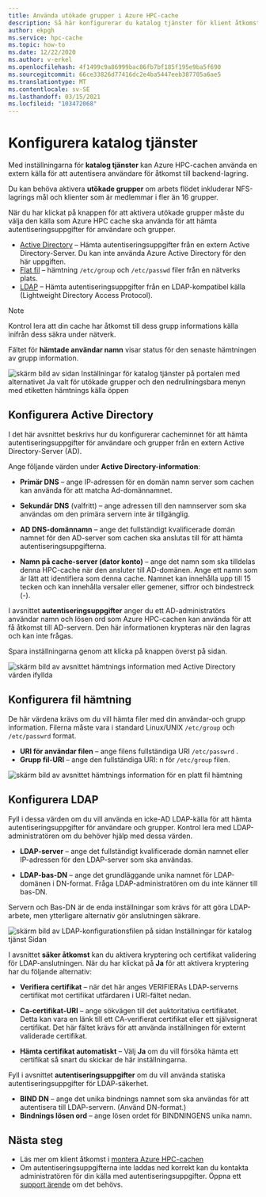 ```yaml
---
title: Använda utökade grupper i Azure HPC-cache
description: Så här konfigurerar du katalog tjänster för klient åtkomst till lagrings mål i Azure HPC cache
author: ekpgh
ms.service: hpc-cache
ms.topic: how-to
ms.date: 12/22/2020
ms.author: v-erkel
ms.openlocfilehash: 4f1499c9a86999bac86fb7bf185f195e9ba5f690
ms.sourcegitcommit: 66ce33826d77416dc2e4ba5447eeb387705a6ae5
ms.translationtype: MT
ms.contentlocale: sv-SE
ms.lasthandoff: 03/15/2021
ms.locfileid: "103472068"
---
```

# <a name="configure-directory-services"></a>Konfigurera katalog tjänster

Med inställningarna för **katalog tjänster** kan Azure HPC-cachen använda en extern källa för att autentisera användare för åtkomst till backend-lagring.

Du kan behöva aktivera **utökade grupper** om arbets flödet inkluderar NFS-lagrings mål och klienter som är medlemmar i fler än 16 grupper.

När du har klickat på knappen för att aktivera utökade grupper måste du välja den källa som Azure HPC cache ska använda för att hämta autentiseringsuppgifter för användare och grupper.

* [Active Directory](#configure-active-directory) – Hämta autentiseringsuppgifter från en extern Active Directory-Server. Du kan inte använda Azure Active Directory för den här uppgiften.
* [Flat fil](#configure-file-download) – hämtning `/etc/group` och `/etc/passwd` filer från en nätverks plats.
* [LDAP](#configure-ldap) – Hämta autentiseringsuppgifter från en LDAP-kompatibel källa (Lightweight Directory Access Protocol).

> [!NOTE]
> Kontrol lera att din cache har åtkomst till dess grupp informations källa inifrån dess säkra under nätverk.<!-- + details/examples -->

Fältet för **hämtade användar namn** visar status för den senaste hämtningen av grupp information.

![skärm bild av sidan Inställningar för katalog tjänster på portalen med alternativet Ja valt för utökade grupper och den nedrullningsbara menyn med etiketten hämtnings källa öppen](media/directory-services-select-group-source.png)

## <a name="configure-active-directory"></a>Konfigurera Active Directory

I det här avsnittet beskrivs hur du konfigurerar cacheminnet för att hämta autentiseringsuppgifter för användare och grupper från en extern Active Directory-Server (AD).

Ange följande värden under **Active Directory-information**:

* **Primär DNS** – ange IP-adressen för en domän namn server som cachen kan använda för att matcha Ad-domännamnet.

* **Sekundär DNS** (valfritt) – ange adressen till den namnserver som ska användas om den primära servern inte är tillgänglig.

* **AD DNS-domännamn** – ange det fullständigt kvalificerade domän namnet för den AD-server som cachen ska anslutas till för att hämta autentiseringsuppgifterna.

* **Namn på cache-server (dator konto)** – ange det namn som ska tilldelas denna HPC-cache när den ansluter till AD-domänen. Ange ett namn som är lätt att identifiera som denna cache. Namnet kan innehålla upp till 15 tecken och kan innehålla versaler eller gemener, siffror och bindestreck (-).

I avsnittet **autentiseringsuppgifter** anger du ett AD-administratörs användar namn och lösen ord som Azure HPC-cachen kan använda för att få åtkomst till AD-servern. Den här informationen krypteras när den lagras och kan inte frågas.

Spara inställningarna genom att klicka på knappen överst på sidan.

![skärm bild av avsnittet hämtnings information med Active Directory värden ifyllda](media/group-download-details-ad.png)

## <a name="configure-file-download"></a>Konfigurera fil hämtning

De här värdena krävs om du vill hämta filer med din användar-och grupp information. Filerna måste vara i standard Linux/UNIX `/etc/group` och `/etc/passwrd` format.

* **URI för användar filen** – ange filens fullständiga URI `/etc/passwrd` .
* **Grupp fil-URI** – ange den fullständiga URI: n för `/etc/group` filen.

![skärm bild av avsnittet hämtnings information för en platt fil hämtning](media/group-download-details-file.png)

## <a name="configure-ldap"></a>Konfigurera LDAP

Fyll i dessa värden om du vill använda en icke-AD LDAP-källa för att hämta autentiseringsuppgifter för användare och grupper. Kontrol lera med LDAP-administratören om du behöver hjälp med dessa värden.

* **LDAP-server** – ange det fullständigt kvalificerade domän namnet eller IP-adressen för den LDAP-server som ska användas. <!-- only one, not up to 3 -->

* **LDAP-bas-DN** – ange det grundläggande unika namnet för LDAP-domänen i DN-format. Fråga LDAP-administratören om du inte känner till bas-DN.

Servern och Bas-DN är de enda inställningar som krävs för att göra LDAP-arbete, men ytterligare alternativ gör anslutningen säkrare.

![skärm bild av LDAP-konfigurationsfilen på sidan Inställningar för katalog tjänst Sidan](media/group-download-details-ldap.png)

I avsnittet **säker åtkomst** kan du aktivera kryptering och certifikat validering för LDAP-anslutningen. När du har klickat på **Ja** för att aktivera kryptering har du följande alternativ:

* **Verifiera certifikat** – när det här anges VERIFIERAs LDAP-serverns certifikat mot certifikat utfärdaren i URI-fältet nedan.

* **Ca-certifikat-URI** – ange sökvägen till det auktoritativa certifikatet. Detta kan vara en länk till ett CA-verifierat certifikat eller ett självsignerat certifikat. Det här fältet krävs för att använda inställningen för externt validerade certifikat.

* **Hämta certifikat automatiskt** – Välj **Ja** om du vill försöka hämta ett certifikat så snart du skickar de här inställningarna.

Fyll i avsnittet **autentiseringsuppgifter** om du vill använda statiska autentiseringsuppgifter för LDAP-säkerhet.

* **BIND DN** – ange det unika bindnings namnet som ska användas för att autentisera till LDAP-servern. (Använd DN-format.)
* **Bindnings lösen ord** – ange lösen ordet för BINDNINGENS unika namn.

## <a name="next-steps"></a>Nästa steg

* Läs mer om klient åtkomst i [montera Azure HPC-cachen](hpc-cache-mount.md)
* Om autentiseringsuppgifterna inte laddas ned korrekt kan du kontakta administratören för din källa med autentiseringsuppgifter. Öppna ett [support ärende](hpc-cache-support-ticket.md) om det behövs.
